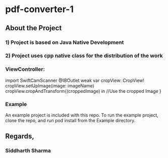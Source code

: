 # pdf-converter-1


## About the Project

### 1) Project is based on Java Native Development
### 2) Project uses cpp native class for the distribution of the work








### ViewController:

import SwiftCamScanner
@IBOutlet weak var cropView: CropView!
 cropView.setUpImage(image: imageName)
 cropView.cropAndTransform{(croppedImage) in
   //Use the cropped Image
 }
 
### Example
An example project is included with this repo. To run the example project, clone the repo, and run pod install from the Example directory.






## Regards,
### Siddharth Sharma
